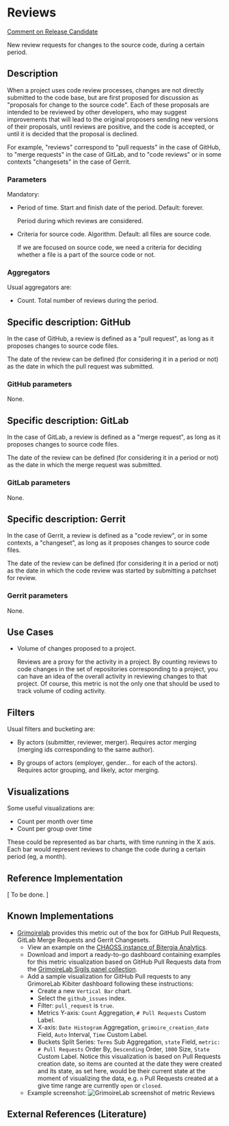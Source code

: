 # Reviews

[Comment on Release Candidate](https://github.com/chaoss/wg-evolution/issues/183)

New review requests for changes to the source code, during a certain period.

## Description

When a project uses code review processes, changes are not directly
submitted to the code base, but are first proposed for discussion
as "proposals for change to the source code".
Each of these proposals are intended to be reviewed by other developers,
who may suggest improvements that will lead to the original proposers
sending new versions of their proposals, until reviews are
positive, and the code is accepted, or until it is decided that
the proposal is declined.

For example, "reviews" correspond to "pull requests" in the case of GitHub,
to "merge requests" in the case of GitLab, and to "code reviews"
or in some contexts "changesets" in the case of Gerrit.

### Parameters

Mandatory:

* Period of time. Start and finish date of the period. Default: forever.

    Period during which reviews are considered.

* Criteria for source code. Algorithm. Default: all files are source code.

    If we are focused on source code, we need a criteria for deciding
    whether a file is a part of the source code or not.

### Aggregators

Usual aggregators are:

* Count. Total number of reviews during the period.

## Specific description: GitHub

In the case of GitHub, a review is defined as a "pull request",
as long as it proposes changes to source code files.

The date of the review can be defined (for considering it in a period or not)
as the date in which the pull request was submitted.

### GitHub parameters

None.

## Specific description: GitLab

In the case of GitLab, a review is defined as a "merge request",
as long as it proposes changes to source code files.

The date of the review can be defined (for considering it in a period or not)
as the date in which the merge request was submitted.

### GitLab parameters

None.

## Specific description: Gerrit

In the case of Gerrit, a review is defined as a "code review",
or in some contexts, a "changeset",
as long as it proposes changes to source code files.

The date of the review can be defined (for considering it in a period or not)
as the date in which the code review was started by submitting a
patchset for review.

### Gerrit parameters

None.


## Use Cases

* Volume of changes proposed to a project.

    Reviews are a proxy for the activity in a project.
    By counting reviews to code changes in the set of repositories corresponding
    to a project, you can have an idea of the overall activity in
    reviewing changes to that project.
    Of course, this metric is not the only one that should be
    used to track volume of coding activity.


## Filters

Usual filters and bucketing are:

* By actors (submitter, reviewer, merger). Requires actor merging
(merging ids corresponding to the same author).

* By groups of actors (employer, gender... for each of the actors).
Requires actor grouping, and likely, actor merging.

## Visualizations

Some useful visualizations are:

* Count per month over time
* Count per group over time

These could be represented as bar charts, with time running in the X axis.
Each bar would represent reviews to change the code
during a certain period (eg, a month).

## Reference Implementation

[ To be done. ]

## Known Implementations

* [Grimoirelab](https://chaoss.github.io/grimoirelab) provides this metric out of the box for GitHub Pull Requests, GitLab Merge Requests and Gerrit Changesets.  
  - View an example on the [CHAOSS instance of Bitergia Analytics](https://chaoss.biterg.io/app/kibana#/dashboard/GitHub-Pull-Requests).  
  - Download and import a ready-to-go dashboard containing examples for this metric visualization based on GitHub Pull Requests data from the [GrimoireLab Sigils panel collection](https://chaoss.github.io/grimoirelab-sigils/panels/github-pullrequests/).
  - Add a sample visualization for GitHub Pull requests to any GrimoreLab Kibiter dashboard following these instructions:
    * Create a new `Vertical Bar` chart.
    * Select the `github_issues` index.
    * Filter: `pull_request` is `true`.
    * Metrics Y-axis: `Count` Aggregation, `# Pull Requests` Custom Label.
    * X-axis: `Date Histogram` Aggregation, `grimoire_creation_date` Field, `Auto` Interval, `Time` Custom Label.
    * Buckets Split Series: `Terms` Sub Aggregation, `state` Field, `metric: # Pull Requests` Order By, `Descending` Order, `1000` Size, `State` Custom Label. Notice this visualization is based on Pull Requests creation date, so items are counted at the date they were created and its state, as set here, would be their current state at the moment of visualizing the data, e.g. `n` Pull Requests created at a give time range are currently `open` or `closed`.
  - Example screenshot: ![GrimoireLab screenshot of metric Reviews](https://github.com/chaoss/wg-evolution/blob/master/metrics/images/reviews-GrimoireLab.png)

## External References (Literature)
